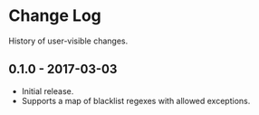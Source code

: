 # Change Log

History of user-visible changes.

## 0.1.0 - 2017-03-03

* Initial release.
* Supports a map of blacklist regexes with allowed exceptions.

